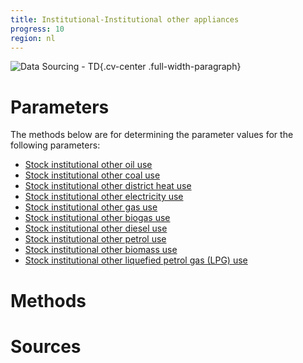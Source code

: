 ```yaml
---
title: Institutional-Institutional other appliances 
progress: 10
region: nl
---
```


![Data Sourcing - TD](/images/data-sourcing-td.jpg){.cv-center .full-width-paragraph}


# Parameters
The methods below are for determining the parameter values for the following parameters:

- [Stock institutional other oil use](/5-resources/1-data/definitions/parameters/stock_institutional_unregulated_oil_use.md)
- [Stock institutional other coal use](/5-resources/1-data/definitions/parameters/stock_institutional_unregulated_coal_use.md)
- [Stock institutional other district heat use](/5-resources/1-data/definitions/parameters/stock_institutional_unregulated_district_heat_use.md)
- [Stock institutional other electricity use](/5-resources/1-data/definitions/parameters/stock_institutional_unregulated_electricity_use.md)
- [Stock institutional other gas use](/5-resources/1-data/definitions/parameters/stock_institutional_unregulated_gas_use.md)
- [Stock institutional other biogas use](/5-resources/1-data/definitions/parameters/stock_institutional_unregulated_biogas_use.md)
- [Stock institutional other diesel use](/5-resources/1-data/definitions/parameters/stock_institutional_unregulated_diesel_use.md)
- [Stock institutional other petrol use](/5-resources/1-data/definitions/parameters/stock_institutional_unregulated_petrol_use.md)
- [Stock institutional other biomass use](/5-resources/1-data/definitions/parameters/stock_institutional_unregulated_biomass_use.md)
- [Stock institutional other liquefied petrol gas (LPG) use](/5-resources/1-data/definitions/parameters/stock_institutional_unregulated_lpg_use.md)



# Methods




# Sources




